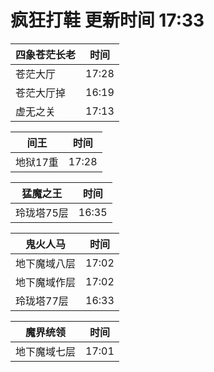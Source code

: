 # 疯狂打鞋 更新时间 17:33

| 四象苍茫长老   | 时间    |
|--------|-------|
| 苍茫大厅 | 17:28 |
| 苍茫大厅掉 | 16:19 |
| 虚无之关 | 17:13 |

| 间王   | 时间    |
|--------|-------|
| 地狱17重 | 17:28 |

| 猛魔之王   | 时间    |
|--------|-------|
| 玲珑塔75层 | 16:35 |

| 鬼火人马   | 时间    |
|--------|-------|
| 地下魔域八层 | 17:02 |
| 地下魔域作层 | 17:02 |
| 玲珑塔77层 | 16:33 |

| 魔界统领   | 时间    |
|--------|-------|
| 地下魔域七层 | 17:01 |